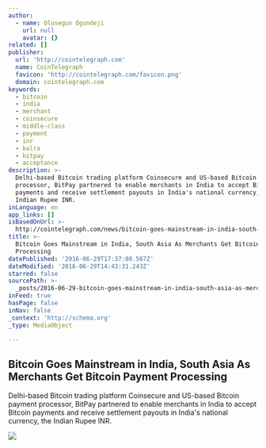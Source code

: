 ```yaml
---
author:
  - name: Olusegun Ogundeji
    url: null
    avatar: {}
related: []
publisher:
  url: 'http://cointelegraph.com'
  name: CoinTelegraph
  favicon: 'http://cointelegraph.com/favicon.png'
  domain: cointelegraph.com
keywords:
  - bitcoin
  - india
  - merchant
  - coinsecure
  - middle-class
  - payment
  - inr
  - kalra
  - bitpay
  - acceptance
description: >-
  Delhi-based Bitcoin trading platform Coinsecure and US-based Bitcoin payment
  processor, BitPay partnered to enable merchants in India to accept Bitcoin
  payments and receive settlement payouts in India's national currency, the
  Indian Rupee INR.
inLanguage: en
app_links: []
isBasedOnUrl: >-
  http://cointelegraph.com/news/bitcoin-goes-mainstream-in-india-south-asia-as-merchants-get-bitcoin-payment-processing
title: >-
  Bitcoin Goes Mainstream in India, South Asia As Merchants Get Bitcoin Payment
  Processing
datePublished: '2016-06-29T17:37:08.567Z'
dateModified: '2016-06-29T14:43:31.243Z'
starred: false
sourcePath: >-
  _posts/2016-06-29-bitcoin-goes-mainstream-in-india-south-asia-as-merchants-ge.md
inFeed: true
hasPage: false
inNav: false
_context: 'http://schema.org'
_type: MediaObject

---
```

<article style=""><h1>Bitcoin Goes Mainstream in India, South Asia As Merchants Get Bitcoin Payment Processing</h1><p>Delhi-based Bitcoin trading platform Coinsecure and US-based Bitcoin payment processor, BitPay partnered to enable merchants in India to accept Bitcoin payments and receive settlement payouts in India's national currency, the Indian Rupee INR.</p><img src="http://cointelegraph.com/images/725_aHR0cDovL2NvaW50ZWxlZ3JhcGguY29tL3N0b3JhZ2UvdXBsb2Fkcy92aWV3LzI1ZmRhNTZiYTYxNjc0NDUxZTc4NzAzYjQ5Y2JmODc0LmpwZw==.jpg" /></article>